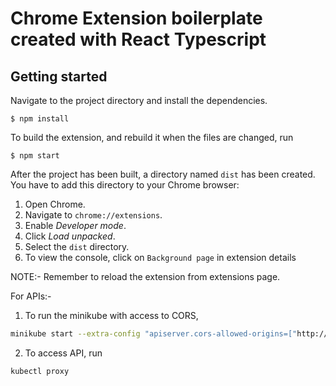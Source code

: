 # Chrome Extension boilerplate created with React Typescript

## Getting started

Navigate to the project directory and install the dependencies.

```
$ npm install
```

To build the extension, and rebuild it when the files are changed, run

```
$ npm start
```

After the project has been built, a directory named `dist` has been created. You have to add this directory to your Chrome browser:

1. Open Chrome.
2. Navigate to `chrome://extensions`.
3. Enable _Developer mode_.
4. Click _Load unpacked_.
5. Select the `dist` directory.
6. To view the console, click on `Background page` in extension details

NOTE:- Remember to reload the extension from extensions page.

For APIs:-

1. To run the minikube with access to CORS,

```bash
minikube start --extra-config "apiserver.cors-allowed-origins=["http://\*"]"
```

2. To access API, run

```bash
kubectl proxy
```
